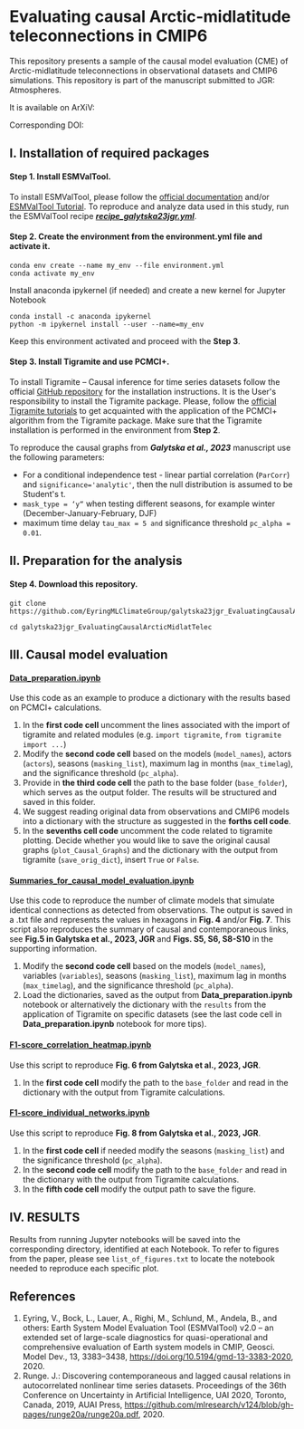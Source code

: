 # Evaluating causal Arctic-midlatitude teleconnections in CMIP6

This repository presents a sample of the causal model evaluation (CME) of Arctic-midlatitude teleconnections in observational datasets and CMIP6 simulations. This repository is part of the manuscript submitted to JGR: Atmospheres.

It is available on ArXiV: 

Corresponding DOI: 

## **I. Installation of required packages**
#### **Step 1.**  Install ESMValTool.

To install ESMValTool, please follow the [official documentation](https://docs.esmvaltool.org/en/latest/quickstart/installation.html) and/or [ESMValTool Tutorial](https://tutorial.esmvaltool.org/). To reproduce and analyze data used in this study, run the ESMValTool recipe [_**recipe_galytska23jgr.yml**_](https://docs.esmvaltool.org/en/latest/recipes/recipe_galytska23jgr.html#recipe-galytska23jgr). 

#### **Step 2.** Create the environment from the environment.yml file and activate it.

```
conda env create --name my_env --file environment.yml
conda activate my_env
```
Install anaconda ipykernel (if needed) and create a new kernel for Jupyter Notebook

```
conda install -c anaconda ipykernel
python -m ipykernel install --user --name=my_env
```
Keep this environment activated and proceed with the **Step 3**.
#### **Step 3.** Install Tigramite and use PCMCI+.

To install Tigramite – Causal inference for time series datasets
follow the official [GitHub repository](https://github.com/jakobrunge/tigramite) for the installation instructions. It is the User's responsibility to install the Tigramite package. Please, follow the [official Tigramite tutorials](https://github.com/jakobrunge/tigramite/tree/master/tutorials) to get acquainted with the application of the PCMCI+ algorithm from the Tigramite package. Make sure that the Tigramite installation is performed in the environment from **Step 2**.  

To reproduce the causal graphs from **_Galytska et al., 2023_** manuscript use the following parameters:

* For a conditional independence test  - linear partial correlation (`ParCorr`) and `significance='analytic'`, then the null distribution is assumed to be Student's t. 
* `mask_type = ‘y“` when testing different seasons, for example winter (December-January-February, DJF)
* maximum time delay `tau_max = 5 and` significance threshold `pc_alpha = 0.01`. 

## **II. Preparation for the analysis**

#### **Step 4.**  Download this repository.

```
git clone https://github.com/EyringMLClimateGroup/galytska23jgr_EvaluatingCausalArcticMidlatTelec

cd galytska23jgr_EvaluatingCausalArcticMidlatTelec
```

## **III. Causal model evaluation**

#### [Data_preparation.ipynb](Data_preparation.ipynb)

Use this code as an example to produce a dictionary with the results based on PCMCI+ calculations. 

1. In the **first code cell** uncomment the lines associated with the import of tigramite and related modules (e.g. `import tigramite`, `from tigramite import ...`)
2. Modify the **second code cell** based on the models (`model_names`), actors (`actors`), seasons (`masking_list`), maximum lag in months (`max_timelag`), and the significance threshold (`pc_alpha`). 
3. Provide in **the third code cell** the path to the base folder (`base_folder`), which serves as the output folder. The results will be structured and saved in this folder. 
4. We suggest reading original data from observations and CMIP6 models into a dictionary with the structure as suggested in the **forths cell code**.
5. In the **sevenths cell code** uncomment the code related to tigramite plotting.  Decide whether you would like to save the original causal graphs (`plot_Causal_Graphs`)  and the dictionary with the output from tigramite (`save_orig_dict`),  insert `True` or `False`. 

#### [Summaries_for_causal_model_evaluation.ipynb](Summaries_for_causal_model_evaluation.ipynb)

Use this code to reproduce the number of climate models that simulate identical connections as detected from observations. The output is saved in a .txt file and represents the values in hexagons in **Fig. 4** and/or **Fig. 7**. This script also reproduces the summary of causal and contemporaneous links, see **Fig.5 in Galytska et al., 2023, JGR** and **Figs. S5, S6, S8-S10** in the supporting information.

1. Modify the **second code cell** based on the models (`model_names`), variables (`variables`), seasons (`masking_list`), maximum lag in months (`max_timelag`), and the significance threshold (`pc_alpha`). 
2. Load the dictionaries, saved as the output from **Data_preparation.ipynb** notebook or alternatively the dictionary with the `results` from the application of Tigramite on specific datasets (see the last code cell in **Data_preparation.ipynb** notebook for more tips). 

#### [F1-score_correlation_heatmap.ipynb](F1-score_correlation_heatmap.ipynb)

Use this script to reproduce **Fig. 6 from Galytska et al., 2023, JGR**.

1. In the **first code cell** modify the path to the `base_folder` and read in the dictionary with the output from Tigramite calculations.

#### [F1-score_individual_networks.ipynb](F1-score_individual_networks.ipynb)

Use this script to reproduce **Fig. 8 from Galytska et al., 2023, JGR**.

1. In the **first code cell** if needed modify the seasons (`masking_list`) and the significance threshold (`pc_alpha`). 
2. In the **second code cell** modify the path to the `base_folder` and read in the dictionary with the output from Tigramite calculations.
3. In the **fifth code cell** modify the output path to save the figure.

## **IV. RESULTS**

Results from running Jupyter notebooks will be saved into the corresponding directory, identified at each Notebook. To refer to figures from the paper, please see `list_of_figures.txt` to locate the notebook needed to reproduce each specific plot. 

## **References**

1. Eyring, V., Bock, L., Lauer, A., Righi, M., Schlund, M., Andela, B., and others: Earth System Model Evaluation Tool (ESMValTool) v2.0 – an extended set of large-scale diagnostics for quasi-operational and comprehensive evaluation of Earth system models in CMIP, Geosci. Model Dev., 13, 3383–3438, <https://doi.org/10.5194/gmd-13-3383-2020>, 2020.
2. Runge. J.: Discovering contemporaneous and lagged causal relations in autocorrelated nonlinear time series datasets. Proceedings of the 36th Conference on Uncertainty in Artificial Intelligence, UAI 2020, Toronto, Canada, 2019, AUAI Press, <https://github.com/mlresearch/v124/blob/gh-pages/runge20a/runge20a.pdf>, 2020.


